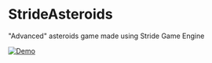# StrideAsteroids
"Advanced" asteroids game made using Stride Game Engine

[![Demo](https://img.youtube.com/vi/https://www.youtube.com/watch?v=jxjQYOmRtO8/0.jpg)](https://www.youtube.com/watch?v=jxjQYOmRtO8)
